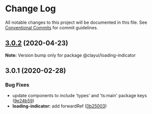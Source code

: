# Change Log

All notable changes to this project will be documented in this file.
See [Conventional Commits](https://conventionalcommits.org) for commit guidelines.

## [3.0.2](https://github.com/liferay/clay/compare/@clayui/loading-indicator@3.0.1...@clayui/loading-indicator@3.0.2) (2020-04-23)

**Note:** Version bump only for package @clayui/loading-indicator

## 3.0.1 (2020-02-28)

### Bug Fixes

-   update components to include 'types' and 'ts:main' package keys ([9e24b59](https://github.com/liferay/clay/commit/9e24b59))
-   **loading-indicator:** add forwardRef ([0b25003](https://github.com/liferay/clay/commit/0b25003))
